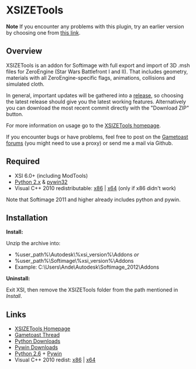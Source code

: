 XSIZETools
========

**Note** If you encounter any problems with this plugin, try an earlier version by choosing one from
[this link][releases].

Overview
--------

XSIZETools is an addon for Softimage with full export and import of 3D .msh files for ZeroEngine (Star Wars Battlefront I and II). That includes geometry, materials with all ZeroEngine-specific flags, animations, collisions and simulated cloth.

In general, important updates will be gathered into a [release][releases], so choosing the latest release should give you the latest working features. Alternatively you can download the most recent commit directly with the "Download ZIP" button.

For more information on usage go to the [XSIZETools homepage][homepage].

If you encounter bugs or have problems, feel free to post on the [Gametoast forums][gametoast] (you might need to use a proxy) or send me a mail via Github.

Required
--------

* XSI 6.0+ (including ModTools)
* [Python 2.x][python download] & [pywin32][pywin download]
* Visual C++ 2010 redistributable: [x86][redist86] | [x64][redist64] (only if x86 didn't work)

Note that Softimage 2011 and higher already includes python and pywin.

Installation
--------

**Install:**
	
Unzip the archive into:

* %user_path%\\Autodesk\\%xsi_version%\\Addons _or_
* %user_path%\\Softimage\\%xsi_version%\\Addons
* Example: C:\\Users\\Ande\\Autodesk\\Softimage_2012\\Addons
	
	
**Uninstall:**

Exit XSI, then remove the XSIZETools folder from the path mentioned in _Install_.

Links
--------

* [XSIZETools Homepage][homepage]
* [Gametoast Thread][gametoast]
* [Python Downloads][python download]
* [Pywin Downloads][pywin download]
* [Python 2.6][python26] + [Pywin][pywin]
* Visual C++ 2010 redist: [x86][redist86] | [x64][redist64]

[homepage]: http://schlechtwetterfront.github.io/xsizetools/ "XSIZETools Homepage"
[gametoast]: http://gametoast.com/forums/viewtopic.php?f=36&t=26664 "Gametoast Thread"
[releases]: https://github.com/Schlechtwetterfront/xsizetools/releases "Releases"
[python download]: https://www.python.org/downloads/ "Python Download"
[python26]: http://www.python.org/ftp/python/2.6.6/python-2.6.6.msi "Python 2.6"
[pywin]: http://sourceforge.net/projects/pywin32/files/pywin32/Build%20217/pywin32-217.win32-py2.6.exe/download "Pywin for 2.6"
[pywin download]: https://sourceforge.net/projects/pywin32/files/ "Pywin Download"
[c++ redist download]: http://www.microsoft.com/download/en/details.aspx?id=5555 "C++ 2010 redist Download"
[redist86]: http://www.microsoft.com/download/en/details.aspx?id=5555 "C++ 2010 redist Download"
[redist64]: http://www.microsoft.com/downloads/de-de/details.aspx?FamilyID=bd512d9e-43c8-4655-81bf-9350143d5867 "C++ 2010 redist Download"